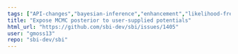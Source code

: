 ```yaml
---
tags: ["API-changes","bayesian-inference","enhancement","likelihood-free-inference","machine-learning","parameter-estimation","pytorch","simulation-based-inference"]
title: "Expose MCMC posterior to user-supplied potentials"
html_url: "https://github.com/sbi-dev/sbi/issues/1405"
user: "gmoss13"
repo: "sbi-dev/sbi"
---
```


